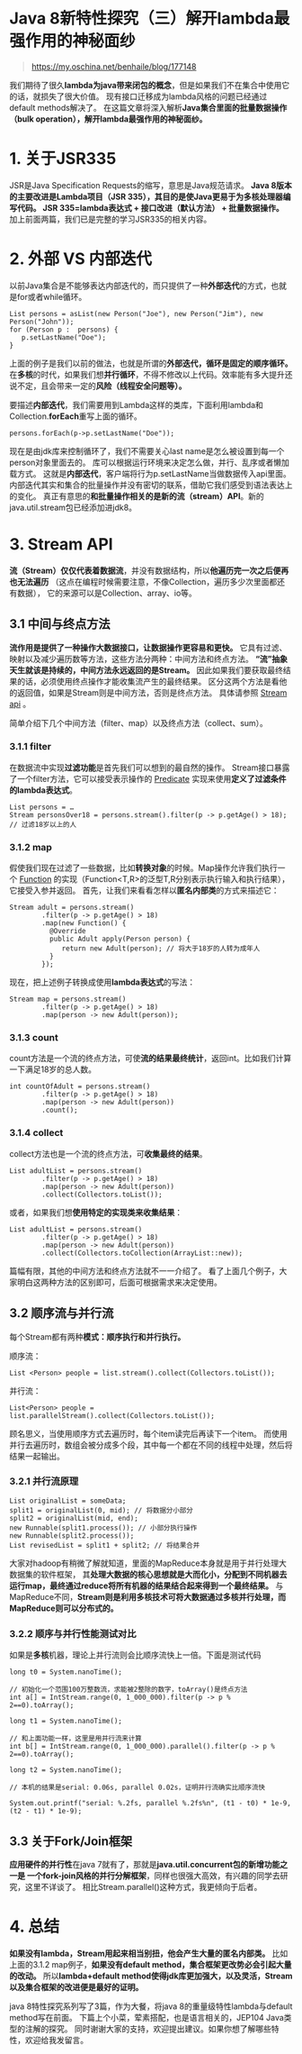 

Java 8新特性探究（三）解开lambda最强作用的神秘面纱
======
> https://my.oschina.net/benhaile/blog/177148


我们期待了很久**lambda为java带来闭包的概念**，但是如果我们不在集合中使用它的话，就损失了很大价值。
现有接口迁移成为lambda风格的问题已经通过default methods解决了。
在这篇文章将深入解析**Java集合里面的批量数据操作（bulk operation），解开lambda最强作用的神秘面纱。**


# 1. 关于JSR335
JSR是Java Specification Requests的缩写，意思是Java规范请求。
**Java 8版本的主要改进是Lambda项目（JSR 335），其目的是使Java更易于为多核处理器编写代码。
JSR 335=lambda表达式 + 接口改进（默认方法） + 批量数据操作。**
加上前面两篇，我们已是完整的学习JSR335的相关内容。


# 2. 外部 VS 内部迭代
以前Java集合是不能够表达内部迭代的，而只提供了一种**外部迭代**的方式，也就是for或者while循环。

```
List persons = asList(new Person("Joe"), new Person("Jim"), new Person("John"));
for (Person p :  persons) {
   p.setLastName("Doe");
}
```
上面的例子是我们以前的做法，也就是所谓的**外部迭代，循环是固定的顺序循环。**
在**多核**的时代，如果我们想**并行循环**，不得不修改以上代码。效率能有多大提升还说不定，且会带来一定的**风险（线程安全问题等）。**

要描述**内部迭代**，我们需要用到Lambda这样的类库，下面利用lambda和Collection.**forEach**重写上面的循环。
```
persons.forEach(p->p.setLastName("Doe"));
```
现在是由jdk库来控制循环了，我们不需要关心last name是怎么被设置到每一个person对象里面去的。
库可以根据运行环境来决定怎么做，并行、乱序或者懒加载方式。
这就是**内部迭代**，客户端将行为p.setLastName当做数据传入api里面。
内部迭代其实和集合的批量操作并没有密切的联系，借助它我们感受到语法表达上的变化。
真正有意思的**和批量操作相关的是新的流（stream）API**。新的java.util.stream包已经添加进jdk8。


# 3. Stream API
**流（Stream）仅仅代表着数据流**，并没有数据结构，所以**他遍历完一次之后便再也无法遍历**
（这点在编程时候需要注意，不像Collection，遍历多少次里面都还有数据），
它的来源可以是Collection、array、io等。

## 3.1 中间与终点方法
**流作用是提供了一种操作大数据接口，让数据操作更容易和更快。**
它具有过滤、映射以及减少遍历数等方法，这些方法分两种：中间方法和终点方法。
**“流”抽象天生就该是持续的，中间方法永远返回的是Stream。**
因此如果我们要获取最终结果的话，必须使用终点操作才能收集流产生的最终结果。
区分这两个方法是看他的返回值，如果是Stream则是中间方法，否则是终点方法。
具体请参照 [Stream api](https://docs.oracle.com/javase/8/docs/api/java/util/stream/Stream.html) 。

简单介绍下几个中间方法（filter、map）以及终点方法（collect、sum）。

### 3.1.1 filter
在数据流中实现**过滤功能**是首先我们可以想到的最自然的操作。
Stream接口暴露了一个filter方法，它可以接受表示操作的 [Predicate](https://docs.oracle.com/javase/8/docs/api/java/util/function/Predicate.html)
实现来使用**定义了过滤条件的lambda表达式**。

```
List persons = …
Stream personsOver18 = persons.stream().filter(p -> p.getAge() > 18); // 过滤18岁以上的人
```

### 3.1.2 map
假使我们现在过滤了一些数据，比如**转换对象**的时候。Map操作允许我们执行一个 [Function](https://docs.oracle.com/javase/8/docs/api/java/util/function/Function.html)
的实现（Function<T,R>的泛型T,R分别表示执行输入和执行结果），它接受入参并返回。
首先，让我们来看看怎样以**匿名内部类**的方式来描述它：
```
Stream adult = persons.stream()
        .filter(p -> p.getAge() > 18)
        .map(new Function() {
          @Override
          public Adult apply(Person person) {
             return new Adult(person); // 将大于18岁的人转为成年人
          }
        });
```
现在，把上述例子转换成使用**lambda表达式**的写法：
```
Stream map = persons.stream()
        .filter(p -> p.getAge() > 18)
        .map(person -> new Adult(person));
```

### 3.1.3 count
count方法是一个流的终点方法，可使**流的结果最终统计**，返回int。比如我们计算一下满足18岁的总人数。
```
int countOfAdult = persons.stream()
        .filter(p -> p.getAge() > 18)
        .map(person -> new Adult(person))
        .count();
```

### 3.1.4 collect
collect方法也是一个流的终点方法，可**收集最终的结果**。
```
List adultList = persons.stream()
        .filter(p -> p.getAge() > 18)
        .map(person -> new Adult(person))
        .collect(Collectors.toList());
```
或者，如果我们想**使用特定的实现类来收集结果**：
```
List adultList = persons.stream()
        .filter(p -> p.getAge() > 18)
        .map(person -> new Adult(person))
        .collect(Collectors.toCollection(ArrayList::new));
```

篇幅有限，其他的中间方法和终点方法就不一一介绍了。
看了上面几个例子，大家明白这两种方法的区别即可，后面可根据需求来决定使用。

## 3.2 顺序流与并行流
每个Stream都有两种**模式：顺序执行和并行执行。**

顺序流：
```
List <Person> people = list.stream().collect(Collectors.toList());
```
并行流：
```
List<Person> people = list.parallelStream().collect(Collectors.toList());
```
顾名思义，当使用顺序方式去遍历时，每个item读完后再读下一个item。
而使用并行去遍历时，数组会被分成多个段，其中每一个都在不同的线程中处理，然后将结果一起输出。

### 3.2.1 并行流原理
```
List originalList = someData;
split1 = originalList(0, mid); // 将数据分小部分
split2 = originalList(mid, end);
new Runnable(split1.process()); // 小部分执行操作
new Runnable(split2.process());
List revisedList = split1 + split2; // 将结果合并
```
大家对hadoop有稍微了解就知道，里面的MapReduce本身就是用于并行处理大数据集的软件框架，
其**处理大数据的核心思想就是大而化小，分配到不同机器去运行map，最终通过reduce将所有机器的结果结合起来得到一个最终结果。**
与MapReduce不同，**Stream则是利用多核技术可将大数据通过多核并行处理，而MapReduce则可以分布式的。**

### 3.2.2 顺序与并行性能测试对比
如果是**多核**机器，理论上并行流则会比顺序流快上一倍。下面是测试代码
```
long t0 = System.nanoTime();

// 初始化一个范围100万整数流，求能被2整除的数字，toArray()是终点方法
int a[] = IntStream.range(0, 1_000_000).filter(p -> p % 2==0).toArray();

long t1 = System.nanoTime();

// 和上面功能一样，这里是用并行流来计算
int b[] = IntStream.range(0, 1_000_000).parallel().filter(p -> p % 2==0).toArray();

long t2 = System.nanoTime();

// 本机的结果是serial: 0.06s, parallel 0.02s，证明并行流确实比顺序流快

System.out.printf("serial: %.2fs, parallel %.2fs%n", (t1 - t0) * 1e-9, (t2 - t1) * 1e-9);
```

## 3.3 关于Fork/Join框架
**应用硬件的并行性**在java 7就有了，那就是**java.util.concurrent包的新增功能之一是
一个fork-join风格的并行分解框架**，同样也很强大高效，有兴趣的同学去研究，这里不详谈了。
相比Stream.parallel()这种方式，我更倾向于后者。


# 4. 总结
**如果没有lambda，Stream用起来相当别扭，他会产生大量的匿名内部类。**
比如上面的3.1.2 map例子，**如果没有default method，集合框架更改势必会引起大量的改动。**
所以**lambda+default method使得jdk库更加强大，以及灵活，Stream以及集合框架的改进便是最好的证明。**

java 8特性探究系列写了3篇，作为大餐，将java 8的重量级特性lambda与default method写在前面。
下篇上个小菜，荤素搭配，也是语言相关的，JEP104 Java类型的注解的探究。
同时谢谢大家的支持，欢迎提出建议。如果你想了解哪些特性，欢迎给我发留言。

